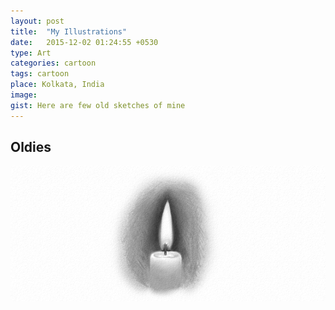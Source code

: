 ```yaml
---
layout: post
title:  "My Illustrations"
date:   2015-12-02 01:24:55 +0530
type: Art
categories: cartoon
tags: cartoon
place: Kolkata, India
image: 
gist: Here are few old sketches of mine
---
```


<h2> Oldies</h2>
<div class="aboutme">
<img src="../images/candle.jpg"/>
</div>

